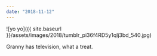 ```yaml
---
date: "2018-11-12"
---
```


![yo yo]({{ site.baseurl }}/assets/images/2018/tumblr_pi36f4RD5y1qlj3bd_540.jpg)

Granny has television, what a treat.
